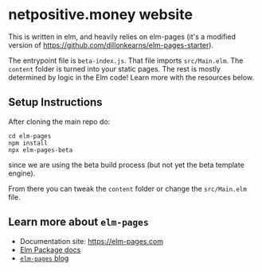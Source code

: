# netpositive.money website 

This is written in elm, and heavily relies on elm-pages (it's a modified version of https://github.com/dillonkearns/elm-pages-starter).

The entrypoint file is `beta-index.js`. That file imports `src/Main.elm`. The `content` folder is turned into your static pages. The rest is mostly determined by logic in the Elm code! Learn more with the resources below.

## Setup Instructions

After cloning the main repo do:

```
cd elm-pages
npm install
npx elm-pages-beta
```

since we are using the beta build process (but not yet the beta template engine).

From there you can tweak the `content` folder or change the `src/Main.elm` file.


## Learn more about `elm-pages`

- Documentation site: https://elm-pages.com
- [Elm Package docs](https://package.elm-lang.org/packages/dillonkearns/elm-pages/latest/)
- [`elm-pages` blog](https://elm-pages.com/blog)
